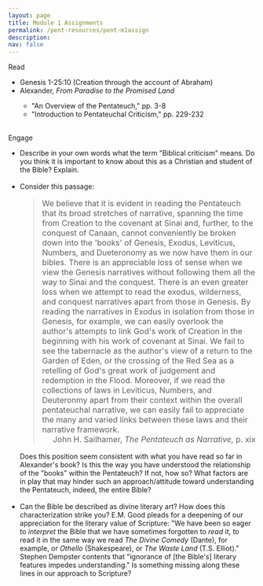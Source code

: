 ```yaml
---
layout: page
title: Module 1 Assignments
permalink: /pent-resources/pent-m1assign
description:
nav: false
---
```


<style>
blockquote {
font-size:16px !important;
}
</style>

<!-- Read -->
<div class="row"> 
    <div class="col-sm-2">
      <span class="badge badge-module">Read</span>
    </div>
    <div class="col-sm">
      <ul>
        <li> Genesis 1-25:10 (Creation through the account of Abraham) </li>
        <li> Alexander, <em>From Paradise to the Promised Land</em></li>
        <ul>
          <li> "An Overview of the Pentateuch," pp. 3-8 </li>
          <li> "Introduction to Pentateuchal Criticism," pp. 229-232 </li>
        </ul>  
      </ul>  
    </div>
</div>
&nbsp;
<!-- Engage -->
<div class="row">
    <div class="col-sm-2">
        <span class="badge badge-module">Engage</span>
    </div>
    <div class="col-sm">
      <ul>
        <li> Describe in your own words what the term "Biblical criticism" means. Do you think it is important to know about this as a Christian and student of the Bible? Explain.</li>
        <br>
        <li>  Consider this passage:
                  <blockquote>
                  We believe that it is evident in reading the Pentateuch that its broad stretches of narrative, spanning the time from Creation to the covenant at Sinai and, further, to the conquest of Canaan, cannot conveniently be broken down into the 'books' of Genesis, Exodus, Leviticus, Numbers, and Dueteronomy as we now have them in our bibles. There is an appreciable loss of sense when we view the Genesis narratives without following them all the way to Sinai and the conquest. There is an even greater loss when we attempt to read the exodus, wilderness, and conquest narratives apart from those in Genesis. By reading the narratives in Exodus in isolation from those in Genesis, for example, we can easily overlook the author's attempts to link God's work of Creation in the beginning with his work of covenant at Sinai. We fail to see the tabernacle as the author's view of a return to the Garden of Eden, or the crossing of the Red Sea as a retelling of God's great work of judgement and redemption in the Flood. Moreover, if we read the collections of laws in Leviticus, Numbers, and Deuteronmy apart from their context within the overall pentateuchal narrative, we can easily fail to appreciate the many and varied links between these laws and their narrative framework.
                  <figcaption class="blockquote-footer" align="right">John H. Sailhamer, <cite>The Pentateuch as Narrative,</cite> p. xix
                  </figcaption>
                  </blockquote>
              Does this position seem consistent with what you have read so far in Alexander's book? Is this the way you have understood the relationship of the "books" within the Pentateuch? If not, how so? What factors are in play that may hinder such an approach/attitude toward understanding the Pentateuch, indeed, the entire Bible?
        </li>
        <br>
        <li> Can the Bible be described as divine literary art? How does this characterization strike you? E.M. Good pleads for a deepening of our appreciation for the literary value of Scripture: "We have been so eager to <em>interpret</em> the Bible that we have sometimes forgotten to <em>read</em> it, to read it in the same way we read <em>The Divine Comedy</em> (Dante), for example, or <em>Othello</em> (Shakespeare), or <em>The Waste Land</em> (T.S. Elliot)." Stephen Dempster contents that "ignorance of [the Bible's] literary features impedes understanding." Is something missing along these lines in our approach to Scripture?
        </li>
	    </ul>
    </div>
</div>
